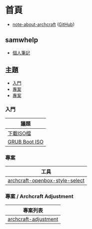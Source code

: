 
# 首頁

* [note-about-archcraft](https://samwhelp.github.io/note-about-archcraft/) ([GitHub](https://github.com/samwhelp/note-about-archcraft))


## samwhelp

* [個人筆記](https://samwhelp.github.io/book/)


## 主題

* [入門](#入門)
* [專案](#專案)
* [專案](#專案)


### 入門

| 議題 |
| --- |
| [下載ISO檔](https://samwhelp.github.io/note-about-archcraft/read/start/download-iso.html) |
| [GRUB Boot ISO](https://samwhelp.github.io/note-about-archcraft/read/start/grub-boot-iso.html) |


### 專案

| 工具 |
| --- |
| [archcraft-openbox-style-select](https://samwhelp.github.io/note-about-archcraft/read/project/style-select/archcraft-openbox-style-select) |


### 專案 / Archcraft Adjustment

| 專案列表 |
| --- |
| [archcraft-adjustment](https://samwhelp.github.io/note-about-archcraft/read/project/archcraft-adjustment/) |
